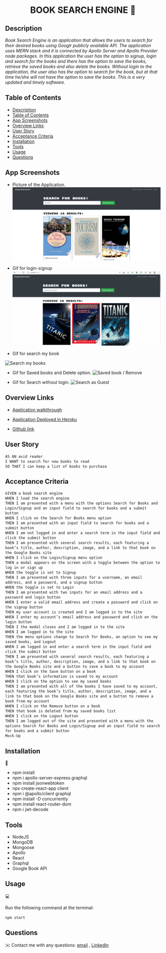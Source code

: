 <h1 align="center">BOOK SEARCH ENGINE 👋</h1>

## Description

*Book Search Engine is an application that allows the users to search for their desired books using Googlr publicly available API. The application uses MERN stack and it is connected by Apollo Server and Apollo Provider node packages. In this application the user has the option to signup, login and search for the books and there has the option to save the books, retrieve the saved books and also delete the books. Without login to the application, the user also has the option to search for the book, but at that time he/she will not have the option to save the books. This is a very updated and timely software.*


## Table of Contents

- [Description](#description)
- [Table of Contents](#table-of-contents)
- [App Screenshots](#app-screenshots)
- [Overview Links](#overview-links)
- [User Story](#user-story)
- [Acceptance Criteria](#acceptance-criteria)
- [Installation](#installation)
- [Tools](#tools)
- [Usage](#usage)
- [Questions](#questions)


## App Screenshots
- Picture of the Application.
![Application Screen](./images/book-searched.JPG)

- Gif for login-signup
![login/signup](./images/login-signup.gif)

- Gif for search my book

![Search my books](./images/search-my-books.gif)

- Gif for Saved books and Delete option.
![Saved book / Remove](./images/see-saved-books-delete.gif)

- Gif for Search without login.
![Search as Guest](./images/search-without-login.gif)

## Overview Links
- [Application walkthrough](https://watch.screencastify.com/v/EQQzhuBWwAAufNYd451Q)

- [Application Deployed in Heroku](https://book-search-engine-mirza.herokuapp.com/)

- [Github link](https://mirzadev.github.io/Book-Search-Engine/)


## User Story

```text
AS AN avid reader
I WANT to search for new books to read
SO THAT I can keep a list of books to purchase
```

## Acceptance Criteria

```text
GIVEN a book search engine
WHEN I load the search engine
THEN I am presented with a menu with the options Search for Books and Login/Signup and an input field to search for books and a submit button
WHEN I click on the Search for Books menu option
THEN I am presented with an input field to search for books and a submit button
WHEN I am not logged in and enter a search term in the input field and click the submit button
THEN I am presented with several search results, each featuring a book’s title, author, description, image, and a link to that book on the Google Books site
WHEN I click on the Login/Signup menu option
THEN a modal appears on the screen with a toggle between the option to log in or sign up
WHEN the toggle is set to Signup
THEN I am presented with three inputs for a username, an email address, and a password, and a signup button
WHEN the toggle is set to Login
THEN I am presented with two inputs for an email address and a password and login button
WHEN I enter a valid email address and create a password and click on the signup button
THEN my user account is created and I am logged in to the site
WHEN I enter my account’s email address and password and click on the login button
THEN I the modal closes and I am logged in to the site
WHEN I am logged in to the site
THEN the menu options change to Search for Books, an option to see my saved books, and Logout
WHEN I am logged in and enter a search term in the input field and click the submit button
THEN I am presented with several search results, each featuring a book’s title, author, description, image, and a link to that book on the Google Books site and a button to save a book to my account
WHEN I click on the Save button on a book
THEN that book’s information is saved to my account
WHEN I click on the option to see my saved books
THEN I am presented with all of the books I have saved to my account, each featuring the book’s title, author, description, image, and a link to that book on the Google Books site and a button to remove a book from my account
WHEN I click on the Remove button on a book
THEN that book is deleted from my saved books list
WHEN I click on the Logout button
THEN I am logged out of the site and presented with a menu with the options Search for Books and Login/Signup and an input field to search for books and a submit button  
Mock-Up
```

## Installation
💾     
- npm install
- npm i apollo-server-express graphql
- npm install jsonwebtoken
- npx create-react-app client
- npm i @apollo/client graphql
- npm install -D concurrently
- npm install react-router-dom
- npm i jwt-decode

## Tools
- NodeJS
- MongoDB
- Mongoose
- Apollo
- React
- Graphql
- Google Book API

## Usage
💻   
  
Run the following command at the terminal:
  
`npm start`

## Questions
✉️ Contact me with any questions: [email](mailto:awal.mirza2016@gmail.com) , [LinkedIn](https://www.linkedin.com/in/mirza-awal-5972511b5/)

